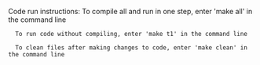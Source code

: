 Code run instructions:
      To compile all and run in one step, enter 'make all' in the command line

      To run code without compiling, enter 'make t1' in the command line

      To clean files after making changes to code, enter 'make clean' in the command line
